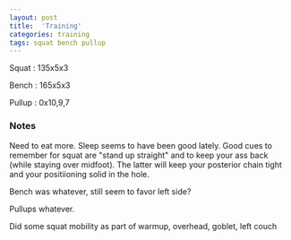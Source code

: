 ```yaml
---
layout: post
title:  'Training'
categories: training
tags: squat bench pullup
---
```


Squat       :   135x5x3

Bench       :   165x5x3

Pullup      :   0x10,9,7

### Notes

Need to eat more. Sleep seems to have been good lately. Good cues to remember for squat
are "stand up straight" and to keep your ass back (while staying over midfoot). The
latter will keep your posterior chain tight and your positiioning solid in the hole.

Bench was whatever, still seem to favor left side?

Pullups whatever.

Did some squat mobility as part of warmup, overhead, goblet, left couch
